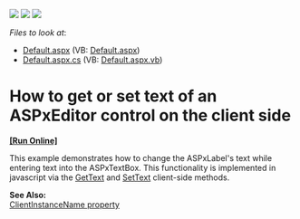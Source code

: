 <!-- default badges list -->
![](https://img.shields.io/endpoint?url=https://codecentral.devexpress.com/api/v1/VersionRange/128531653/13.1.4%2B)
[![](https://img.shields.io/badge/Open_in_DevExpress_Support_Center-FF7200?style=flat-square&logo=DevExpress&logoColor=white)](https://supportcenter.devexpress.com/ticket/details/E2192)
[![](https://img.shields.io/badge/📖_How_to_use_DevExpress_Examples-e9f6fc?style=flat-square)](https://docs.devexpress.com/GeneralInformation/403183)
<!-- default badges end -->
<!-- default file list -->
*Files to look at*:

* [Default.aspx](./CS/GetSetClientText/Default.aspx) (VB: [Default.aspx](./VB/GetSetClientText/Default.aspx))
* [Default.aspx.cs](./CS/GetSetClientText/Default.aspx.cs) (VB: [Default.aspx.vb](./VB/GetSetClientText/Default.aspx.vb))
<!-- default file list end -->
# How to get or set text of an ASPxEditor control on the client side
<!-- run online -->
**[[Run Online]](https://codecentral.devexpress.com/e2192/)**
<!-- run online end -->


<p>This example demonstrates how to change the ASPxLabel's text while entering text into the ASPxTextBox. This functionality is implemented in javascript via the <a href="http://documentation.devexpress.com/#AspNet/DevExpressWebASPxEditorsScriptsASPxClientTextEdit_GetTexttopic">GetText</a> and <a href="http://documentation.devexpress.com/#AspNet/DevExpressWebASPxEditorsScriptsASPxClientLabel_SetTexttopic">SetText</a> client-side methods.</p><p><strong>See Also:</strong><br />
<a href="http://documentation.devexpress.com/#AspNet/DevExpressWebASPxEditorsEditPropertiesBase_ClientInstanceNametopic">ClientInstanceName property</a></p>

<br/>


